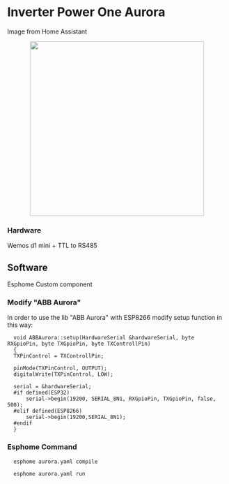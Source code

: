 # Inverter Power One Aurora
Image from Home Assistant
<p align="center">
   <a><img src='https://raw.githubusercontent.com/mttstt/Power-One-monitor/master/Asset/HomeAssistant.png' height='400'></a></p>


### Hardware
Wemos d1 mini + TTL to RS485


## Software
Esphome Custom component

### Modify "ABB Aurora"
In order to use the lib "ABB Aurora" with ESP8266 modify setup function in this way:

      void ABBAurora::setup(HardwareSerial &hardwareSerial, byte RXGpioPin, byte TXGpioPin, byte TXControllPin)
      {
      TXPinControl = TXControllPin;

      pinMode(TXPinControl, OUTPUT);
      digitalWrite(TXPinControl, LOW);

      serial = &hardwareSerial;
      #if defined(ESP32)
          serial->begin(19200, SERIAL_8N1, RXGpioPin, TXGpioPin, false, 500);
      #elif defined(ESP8266)
          serial->begin(19200,SERIAL_8N1);
      #endif
      }

### Esphome Command

      esphome aurora.yaml compile

      esphome aurora.yaml run
